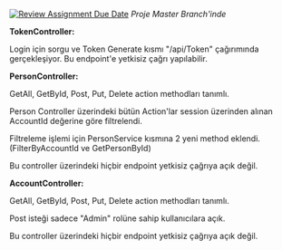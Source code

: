 [![Review Assignment Due Date](https://classroom.github.com/assets/deadline-readme-button-24ddc0f5d75046c5622901739e7c5dd533143b0c8e959d652212380cedb1ea36.svg)](https://classroom.github.com/a/3bErTxjD)
*Proje Master Branch'inde*


**TokenController:**

Login için sorgu ve Token Generate kısmı "/api/Token" çağırımında gerçekleşiyor. Bu endpoint'e yetkisiz çağrı yapılabilir.

**PersonController:**

GetAll, GetById, Post, Put, Delete action methodları tanımlı. 

Person Controller üzerindeki bütün Action'lar session üzerinden alınan AccountId değerine göre filtrelendi.

Filtreleme işlemi için PersonService kısmına 2 yeni method eklendi.(FilterByAccountId ve GetPersonById)

Bu controller üzerindeki hiçbir endpoint yetkisiz çağrıya açık değil.

**AccountController:**

GetAll, GetById, Post, Put, Delete action methodları tanımlı. 

Post isteği sadece "Admin" rolüne sahip kullanıcılara açık.

Bu controller üzerindeki hiçbir endpoint yetkisiz çağrıya açık değil.
